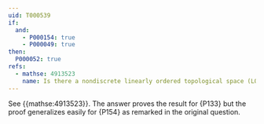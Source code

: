 ```yaml
---
uid: T000539
if:
  and:
    - P000154: true
    - P000049: true
then:
  P000052: true
refs:
  - mathse: 4913523
    name: Is there a nondiscrete linearly ordered topological space (LOTS) that is extremally disconnected?
---
```


See {{mathse:4913523}}. The answer proves the result for {P133} but the proof generalizes easily for {P154} as remarked in the original question.

